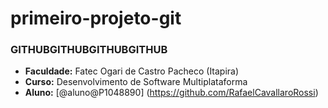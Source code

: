 # primeiro-projeto-git
### GITHUBGITHUBGITHUBGITHUB
- **Faculdade:** Fatec Ogari de Castro Pacheco (Itapira)
- **Curso:** Desenvolvimento de Software Multiplataforma
- **Aluno:** [@aluno@P1048890] (https://github.com/RafaelCavallaroRossi)